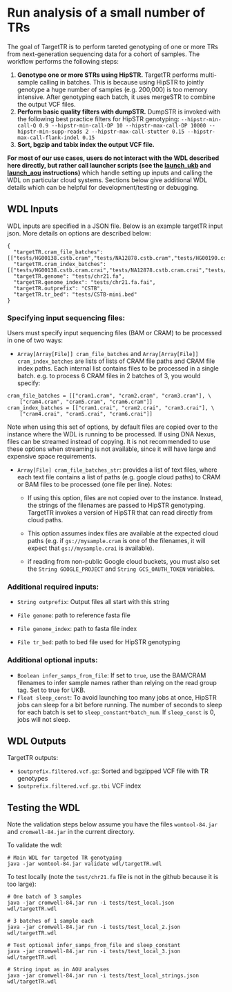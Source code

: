 # Run analysis of a small number of TRs

The goal of TargetTR is to perform tareted genotyping of one or more TRs from next-generation sequencing data for a cohort of samples. The workflow performs the following steps:

1. **Genotype one or more STRs using HipSTR.** TargetTR performs multi-sample calling in batches. This is because using HipSTR to jointly genotype a huge number of samples (e.g. 200,000) is too memory intensive. After genotyping each batch, it uses mergeSTR to combine the output VCF files.
2. **Perform basic quality filters with dumpSTR.** DumpSTR is invoked with the following best practice filters for HipSTR genotyping: `--hipstr-min-call-Q 0.9 --hipstr-min-call-DP 10 --hipstr-max-call-DP 10000 --hipstr-min-supp-reads 2 --hipstr-max-call-stutter 0.15 --hipstr-max-call-flank-indel 0.15`
3. **Sort, bgzip and tabix index the output VCF file.**

**For most of our use cases, users do not interact with the WDL described here directly, but rather call launcher scripts (see the [launch_ukb](launch_ukb/README.md) and [launch_aou](laungh_aou/README.md) instructions)** which handle setting up inputs and calling the WDL on particular cloud systems. Sections below give additional WDL details which can be helpful for development/testing or debugging.

## WDL Inputs

WDL inputs are specified in a JSON file. Below is an example targetTR input json. More details on options are described below:

```
{
  "targetTR.cram_file_batches": [["tests/HG00138.cstb.cram","tests/NA12878.cstb.cram","tests/HG00190.cstb.cram"]],
  "targetTR.cram_index_batches": [["tests/HG00138.cstb.cram.crai","tests/NA12878.cstb.cram.crai","tests/HG00190.cstb.cram.crai"]],
  "targetTR.genome": "tests/chr21.fa",
  "targetTR.genome_index": "tests/chr21.fa.fai",
  "targetTR.outprefix": "CSTB",
  "targetTR.tr_bed": "tests/CSTB-mini.bed"
}
```

### Specifying input sequencing files:

Users must specify input sequencing files (BAM or CRAM) to be processed in one of two ways:
* `Array[Array[File]] cram_file_batches` and `Array[Array[File]] cram_index_batches` are lists of lists of CRAM file paths and CRAM file index paths. Each internal list contains files to be processed in a single batch. e.g. to process 6 CRAM files in 2 batches of 3, you would specify:

```
cram_file_batches = [["cram1.cram", "cram2.cram", "cram3.cram"], \
	["cram4.cram", "cram5.cram", "cram6.cram"]]
cram_index_batches = [["cram1.crai", "cram2.crai", "cram3.crai"], \
	["cram4.crai", "cram5.crai", "cram6.crai"]]
```

  Note when using this set of options, by default files are copied over to the instance where the WDL is running to be processed. If using DNA Nexus, files can be streamed instead of copying. It is not recommended to use these options when streaming is not available, since it will have large and expensive space requirements.

* `Array[File] cram_file_batches_str`: provides a list of text files, where each text file contains a list of paths (e.g. google cloud paths) to CRAM or BAM files to be processed (one file per line). Notes:
  * If using this option, files are not copied over to the instance. Instead, the strings of the filenames are passed to HipSTR genotyping. TargetTR invokes a version of HipSTR that can read directly from cloud paths.

  * This option assumes index files are available at the expected cloud paths (e.g. if `gs://mysample.cram` is one of the filenames, it will expect that `gs://mysample.crai` is available).

  * if reading from non-public Google cloud buckets, you must also set the `String GOOGLE_PROJECT` and `String GCS_OAUTH_TOKEN` variables.

### Additional required inputs:

* `String outprefix`: Output files all start with this string

* `File genome`: path to reference fasta file

* `File genome_index`: path to fasta file index

* `File tr_bed`: path to bed file used for HipSTR genotyping

### Additional optional inputs:

* `Boolean infer_samps_from_file`: If set to `true`, use the BAM/CRAM filenames to infer sample names rather than relying on the read group tag. Set to true for UKB.
* `Float sleep_const`: To avoid launching too many jobs at once, HipSTR jobs can sleep for a bit before running. The number of seconds to sleep for each batch is set to `sleep_constant*batch_num`. If `sleep_const` is 0, jobs will not sleep.

## WDL Outputs 

TargetTR outputs:
* `$outprefix.filtered.vcf.gz`: Sorted and bgzipped VCF file with TR genotypes
* `$outprefix.filtered.vcf.gz.tbi` VCF index

## Testing the WDL

Note the validation steps below assume you have the files `womtool-84.jar` and `cromwell-84.jar` in the current directory.

To validate the wdl:

```
# Main WDL for targeted TR genotyping
java -jar womtool-84.jar validate wdl/targetTR.wdl
```

To test locally (note the `test/chr21.fa` file is not in the github because it is too large):

```
# One batch of 3 samples
java -jar cromwell-84.jar run -i tests/test_local.json wdl/targetTR.wdl

# 3 batches of 1 sample each
java -jar cromwell-84.jar run -i tests/test_local_2.json wdl/targetTR.wdl

# Test optional infer_samps_from_file and sleep_constant
java -jar cromwell-84.jar run -i tests/test_local_3.json wdl/targetTR.wdl

# String input as in AOU analyses
java -jar cromwell-84.jar run -i tests/test_local_strings.json wdl/targetTR.wdl
```